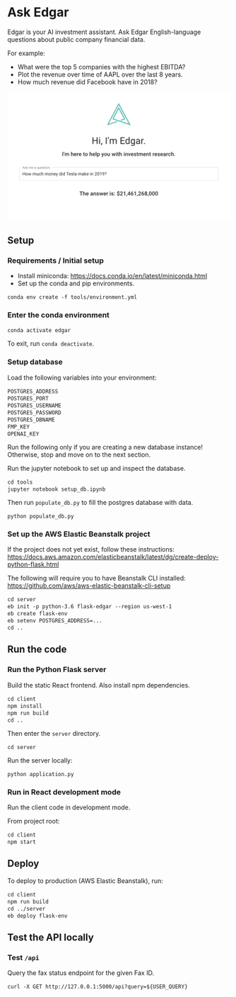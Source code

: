 # Ask Edgar

Edgar is your AI investment assistant.
Ask Edgar English-language questions about public company financial data.

For example:
- What were the top 5 companies with the highest EBITDA?
- Plot the revenue over time of AAPL over the last 8 years.
- How much revenue did Facebook have in 2018?

![screenshot](https://github.com/asta-li/edgar/blob/main/screenshot.png?raw=true)

## Setup

### Requirements / Initial setup
- Install miniconda: https://docs.conda.io/en/latest/miniconda.html
- Set up the conda and pip environments.
```
conda env create -f tools/environment.yml
```

### Enter the conda environment
```
conda activate edgar
```
To exit, run `conda deactivate`.


### Setup database
Load the following variables into your environment:
```
POSTGRES_ADDRESS
POSTGRES_PORT
POSTGRES_USERNAME
POSTGRES_PASSWORD
POSTGRES_DBNAME
FMP_KEY
OPENAI_KEY
```
Run the following only if you are creating a new database instance! Otherwise, stop and move on to the next section.

Run the jupyter notebook to set up and inspect the database.
```
cd tools
jupyter notebook setup_db.ipynb
```
Then run `populate_db.py` to fill the postgres database with data.
```
python populate_db.py
```

### Set up the AWS Elastic Beanstalk project
If the project does not yet exist, follow these instructions:
https://docs.aws.amazon.com/elasticbeanstalk/latest/dg/create-deploy-python-flask.html

The following will require you to have Beanstalk CLI installed:
https://github.com/aws/aws-elastic-beanstalk-cli-setup

```
cd server
eb init -p python-3.6 flask-edgar --region us-west-1
eb create flask-env
eb setenv POSTGRES_ADDRESS=...
cd ..
```

## Run the code

### Run the Python Flask server
Build the static React frontend. Also install npm dependencies.
```
cd client
npm install
npm run build
cd ..
```
Then enter the `server` directory.
```
cd server
```
Run the server locally:
```
python application.py
```

### Run in React development mode
Run the client code in development mode.

From project root:
```
cd client
npm start
```

## Deploy

To deploy to production (AWS Elastic Beanstalk), run:
```
cd client
npm run build
cd ../server
eb deploy flask-env
```

## Test the API locally

### Test `/api`

Query the fax status endpoint for the given Fax ID.
```
curl -X GET http://127.0.0.1:5000/api?query=${USER_QUERY}
```